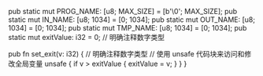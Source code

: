 pub static mut PROG_NAME: [u8; MAX_SIZE] = [b'\0'; MAX_SIZE];
pub static mut IN_NAME: [u8; 1034] = [0; 1034];
pub static mut OUT_NAME: [u8; 1034] = [0; 1034];
pub static mut TMP_NAME: [u8; 1034] = [0; 1034];
pub static mut exitValue: i32 = 0;  // 明确注释数字类型

pub fn set_exit(v: i32) {  // 明确注释数字类型
    // 使用 unsafe 代码块来访问和修改全局变量
    unsafe {
        if v > exitValue {
            exitValue = v;
        }
    }
}